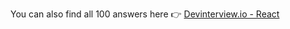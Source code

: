 You can also find all 100 answers here 👉 [Devinterview.io - React](https://devinterview.io/questions/web-and-mobile-development/react-interview-questions/)
